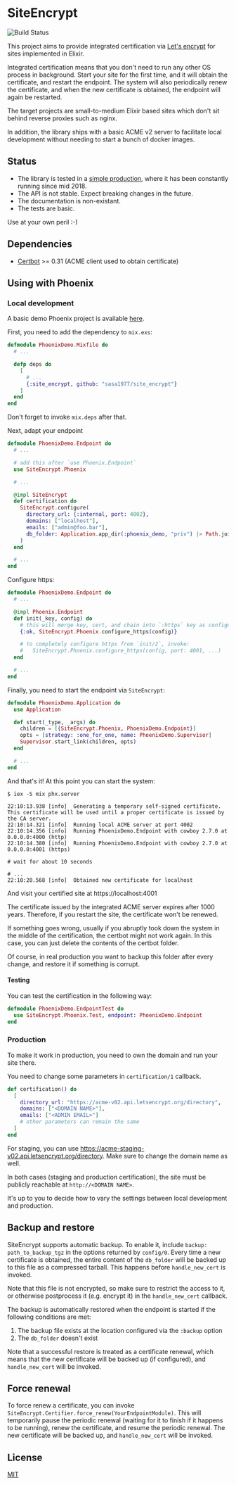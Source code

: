 # SiteEncrypt

![Build Status](https://github.com/sasa1977/site_encrypt/workflows/site_encrypt/badge.svg)

This project aims to provide integrated certification via [Let's encrypt](https://letsencrypt.org/) for sites implemented in Elixir.

Integrated certification means that you don't need to run any other OS process in background. Start your site for the first time, and it will obtain the certificate, and restart the endpoint. The system will also periodically renew the certificate, and when the new certificate is obtained, the endpoint will again be restarted.

The target projects are small-to-medium Elixir based sites which don't sit behind reverse proxies such as nginx.

In addition, the library ships with a basic ACME v2 server to facilitate local development without needing to start a bunch of docker images.

## Status

- The library is tested in a [simple production](https://www.theerlangelist.com), where it has been constantly running since mid 2018.
- The API is not stable. Expect breaking changes in the future.
- The documentation is non-existant.
- The tests are basic.

Use at your own peril :-)

## Dependencies

- [Certbot](https://certbot.eff.org/) >= 0.31 (ACME client used to obtain certificate)

## Using with Phoenix

### Local development

A basic demo Phoenix project is available [here](./demos/phoenix).

First, you need to add the dependency to `mix.exs`:

```elixir
defmodule PhoenixDemo.Mixfile do
  # ...

  defp deps do
    [
      # ...
      {:site_encrypt, github: "sasa1977/site_encrypt"}
    ]
  end
end
```

Don't forget to invoke `mix.deps` after that.

Next, adapt your endpoint

```elixir
defmodule PhoenixDemo.Endpoint do
  # ...

  # add this after `use Phoenix.Endpoint`
  use SiteEncrypt.Phoenix

  # ...

  @impl SiteEncrypt
  def certification do
    SiteEncrypt.configure(
      directory_url: {:internal, port: 4002},
      domains: ["localhost"],
      emails: ["admin@foo.bar"],
      db_folder: Application.app_dir(:phoenix_demo, "priv") |> Path.join("db"),
    )
  end

  # ...
end
```

Configure https:

```elixir
defmodule PhoenixDemo.Endpoint do
  # ...

  @impl Phoenix.Endpoint
  def init(_key, config) do
    # this will merge key, cert, and chain into `:https` key as configured in config.exs
    {:ok, SiteEncrypt.Phoenix.configure_https(config)}

    # to completely configure https from `init/2`, invoke:
    #   SiteEncrypt.Phoenix.configure_https(config, port: 4001, ...)
  end

  # ...
end
```

Finally, you need to start the endpoint via `SiteEncrypt`:

```elixir
defmodule PhoenixDemo.Application do
  use Application

  def start(_type, _args) do
    children = [{SiteEncrypt.Phoenix, PhoenixDemo.Endpoint}]
    opts = [strategy: :one_for_one, name: PhoenixDemo.Supervisor]
    Supervisor.start_link(children, opts)
  end

  # ...
end
```

And that's it! At this point you can start the system:

```
$ iex -S mix phx.server

22:10:13.938 [info]  Generating a temporary self-signed certificate. This certificate will be used until a proper certificate is issued by the CA server.
22:10:14.321 [info]  Running local ACME server at port 4002
22:10:14.356 [info]  Running PhoenixDemo.Endpoint with cowboy 2.7.0 at 0.0.0.0:4000 (http)
22:10:14.380 [info]  Running PhoenixDemo.Endpoint with cowboy 2.7.0 at 0.0.0.0:4001 (https)

# wait for about 10 seconds

# ...
22:10:20.568 [info]  Obtained new certificate for localhost
```

And visit your certified site at https://localhost:4001

The certificate issued by the integrated ACME server expires after 1000 years. Therefore, if you restart the site, the certificate won't be renewed.

If something goes wrong, usually if you abruptly took down the system in the middle of the certification, the certbot might not work again. In this case, you can just delete the contents of the certbot folder.

Of course, in real production you want to backup this folder after every change, and restore it if something is corrupt.

#### Testing

You can test the certification in the following way:

```elixir
defmodule PhoenixDemo.EndpointTest do
  use SiteEncrypt.Phoenix.Test, endpoint: PhoenixDemo.Endpoint
end

```

### Production

To make it work in production, you need to own the domain and run your site there.

You need to change some parameters in `certification/1` callback.

```elixir
def certification() do
  [
    directory_url: "https://acme-v02.api.letsencrypt.org/directory",
    domains: ["<DOMAIN NAME>"],
    emails: ["<ADMIN EMAIL>"]
    # other parameters can remain the same
  ]
end
```

For staging, you can use https://acme-staging-v02.api.letsencrypt.org/directory. Make sure to change the domain name as well.

In both cases (staging and production certification), the site must be publicly reachable at `http://<DOMAIN NAME>`.

It's up to you to decide how to vary the settings between local development and production.

## Backup and restore

SiteEncrypt supports automatic backup. To enable it, include `backup: path_to_backup_tgz` in the options returned by `config/0`. Every time a new certificate is obtained, the entire content of the `db_folder` will be backed up to this file as a compressed tarball. This happens before `handle_new_cert` is invoked.

Note that this file is not encrypted, so make sure to restrict the access to it, or otherwise postprocess it (e.g. encrypt it) in the `handle_new_cert` callback.

The backup is automatically restored when the endpoint is started if the following conditions are met:

1. The backup file exists at the location configured via the `:backup` option
2. The `db_folder` doesn't exist

Note that a successful restore is treated as a certificate renewal, which means that the new certificate will be backed up (if configured), and `handle_new_cert` will be invoked.

## Force renewal

To force renew a certificate, you can invoke `SiteEncrypt.Certifier.force_renew(YourEndpointModule)`. This will temporarily pause the periodic renewal (waiting for it to finish if it happens to be running), renew the certificate, and resume the periodic renewal. The new certificate will be backed up, and `handle_new_cert` will be invoked.

## License

[MIT](./LICENSE)
